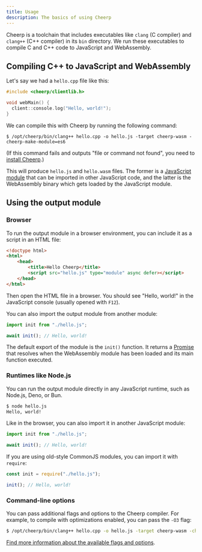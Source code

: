 ```yaml
---
title: Usage
description: The basics of using Cheerp
---
```


Cheerp is a toolchain that includes executables like `clang` (C compiler) and `clang++` (C++ compiler) in its `bin` directory. We run these executables to compile C and C++ code to JavaScript and WebAssembly.

## Compiling C++ to JavaScript and WebAssembly

Let's say we had a `hello.cpp` file like this:

```cpp title=hello.cpp
#include <cheerp/clientlib.h>

void webMain() {
  client::console.log("Hello, world!");
}
```

We can compile this with Cheerp by running the following command:

```shell
$ /opt/cheerp/bin/clang++ hello.cpp -o hello.js -target cheerp-wasm -cheerp-make-module=es6
```

(If this command fails and outputs "file or command not found", you need to [install Cheerp](/cheerp/getting-started/installation).)

This will produce `hello.js` and `hello.wasm` files. The former is a [JavaScript module][module] that can be imported in other JavaScript code, and the latter is the WebAssembly binary which gets loaded by the JavaScript module.

## Using the output module

### Browser

To run the output module in a browser environment, you can include it as a script in an HTML file:

```html title=index.html {5}
<!doctype html>
<html>
	<head>
		<title>Hello Cheerp</title>
		<script src="hello.js" type="module" async defer></script>
	</head>
</html>
```

Then open the HTML file in a browser. You should see "Hello, world!" in the JavaScript console (usually opened with `F12`).

You can also import the output module from another module:

```js
import init from "./hello.js";

await init(); // Hello, world!
```

The default export of the module is the `init()` function. It returns a [Promise][promise] that resolves when the WebAssembly module has been loaded and its main function executed.

### Runtimes like Node.js

You can run the output module directly in any JavaScript runtime, such as Node.js, Deno, or Bun.

```sh
$ node hello.js
Hello, world!
```

Like in the browser, you can also import it in another JavaScript module:

```js
import init from "./hello.js";

await init(); // Hello, world!
```

If you are using old-style CommonJS modules, you can import it with `require`:

```js
const init = require("./hello.js");

init(); // Hello, world!
```

### Command-line options

You can pass additional flags and options to the Cheerp compiler. For example, to compile with optimizations enabled, you can pass the `-O3` flag:

```sh "-O3"
$ /opt/cheerp/bin/clang++ hello.cpp -o hello.js -target cheerp-wasm -cheerp-make-module=es6 -O3
```

[Find more information about the available flags and options](/cheerp/reference/command-line-options).

[module]: https://developer.mozilla.org/en-US/docs/Web/JavaScript/Guide/Modules
[promise]: https://developer.mozilla.org/en-US/docs/Web/JavaScript/Reference/Global_Objects/Promise
